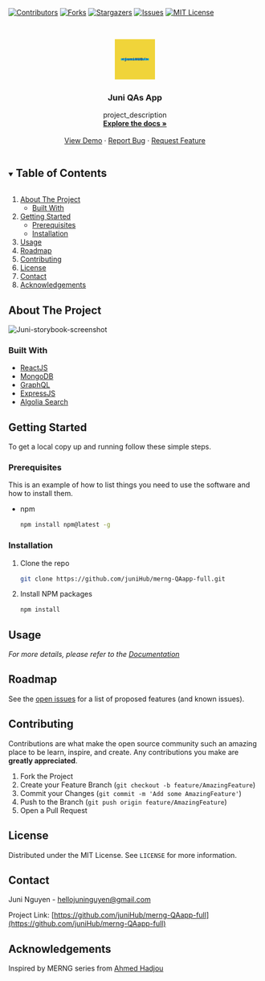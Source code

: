<!-- PROJECT SHIELDS -->

[![Contributors][contributors-shield]][contributors-url]
[![Forks][forks-shield]][forks-url]
[![Stargazers][stars-shield]][stars-url]
[![Issues][issues-shield]][issues-url]
[![MIT License][license-shield]][license-url]



<!-- MARKDOWN LINKS & IMAGES -->
<!-- https://www.markdownguide.org/basic-syntax/#reference-style-links -->
[contributors-shield]: https://img.shields.io/github/contributors/juniHub/merng-QAapp-full.svg?style=for-the-badge
[contributors-url]: https://github.com/juniHub/merng-QAapp-full/graphs/contributors
[forks-shield]: https://img.shields.io/github/forks/juniHub/merng-QAapp-full.svg?style=for-the-badge
[forks-url]: https://github.com/juniHub/merng-QAapp-full/network/members
[stars-shield]: https://img.shields.io/github/stars/juniHub/merng-QAapp-full.svg?style=for-the-badge
[stars-url]: https://github.com/juniHub/merng-QAapp-full/stargazers
[issues-shield]: https://img.shields.io/github/issues/juniHub/merng-QAapp-full.svg?style=for-the-badge
[issues-url]: https://github.com/juniHub/merng-QAapp-full/issues
[license-shield]: https://img.shields.io/github/license/juniHub/merng-QAapp-full.svg?style=for-the-badge
[license-url]: https://github.com/juniHub/merng-QAapp-full/blob/master/LICENSE.txt


<!-- PROJECT LOGO -->
<br />
<p align="center">
  <a href="https://github.com/juniHub/merng-QAapp-full">
    <img src="logo.png" alt="Logo" width="80" height="80">
  </a>

  <h3 align="center">Juni QAs App</h3>

  <p align="center">
    project_description
    <br />
    <a href="https://github.com/juniHub/merng-QAapp-full"><strong>Explore the docs »</strong></a>
    <br />
    <br />
    <a href="https://juni-ask.netlify.app/" target="_blank">View Demo</a>
    ·
    <a href="https://github.com/juniHub/merng-QAapp-full
/issues">Report Bug</a>
    ·
    <a href="https://github.com/juniHub/merng-QAapp-full
/issues">Request Feature</a>
  </p>
</p>



<!-- TABLE OF CONTENTS -->
<details open="open">
  <summary><h2 style="display: inline-block">Table of Contents</h2></summary>
  <ol>
    <li>
      <a href="#about-the-project">About The Project</a>
      <ul>
        <li><a href="#built-with">Built With</a></li>
      </ul>
    </li>
    <li>
      <a href="#getting-started">Getting Started</a>
      <ul>
        <li><a href="#prerequisites">Prerequisites</a></li>
        <li><a href="#installation">Installation</a></li>
      </ul>
    </li>
    <li><a href="#usage">Usage</a></li>
    <li><a href="#roadmap">Roadmap</a></li>
    <li><a href="#contributing">Contributing</a></li>
    <li><a href="#license">License</a></li>
    <li><a href="#contact">Contact</a></li>
    <li><a href="#acknowledgements">Acknowledgements</a></li>
  </ol>
</details>



<!-- ABOUT THE PROJECT -->
## About The Project

![Juni-storybook-screenshot]()



### Built With

* [ReactJS]()
* [MongoDB](https://www.mongodb.com/)
* [GraphQL]()
* [ExpressJS]()
* [Algolia Search](https://www.algolia.com/)



<!-- GETTING STARTED -->
## Getting Started

To get a local copy up and running follow these simple steps.

### Prerequisites

This is an example of how to list things you need to use the software and how to install them.
* npm
  ```sh
  npm install npm@latest -g
  ```

### Installation

1. Clone the repo
   ```sh
   git clone https://github.com/juniHub/merng-QAapp-full.git
   ```
2. Install NPM packages
   ```sh
   npm install
   ```



<!-- USAGE EXAMPLES -->
## Usage

_For more details, please refer to the [Documentation](https://junitiennguyen.gitbook.io/qa-app)_



<!-- ROADMAP -->
## Roadmap

See the [open issues](https://github.com/juniHub/merng-QAapp-full/issues) for a list of proposed features (and known issues).



<!-- CONTRIBUTING -->
## Contributing

Contributions are what make the open source community such an amazing place to be learn, inspire, and create. Any contributions you make are **greatly appreciated**.

1. Fork the Project
2. Create your Feature Branch (`git checkout -b feature/AmazingFeature`)
3. Commit your Changes (`git commit -m 'Add some AmazingFeature'`)
4. Push to the Branch (`git push origin feature/AmazingFeature`)
5. Open a Pull Request



<!-- LICENSE -->
## License

Distributed under the MIT License. See `LICENSE` for more information.



<!-- CONTACT -->
## Contact

Juni Nguyen - [hellojuninguyen@gmail.com](hellojuninguyen@gmail.com)

Project Link: [https://github.com/juniHub/merng-QAapp-full](https://github.com/juniHub/merng-QAapp-full)



<!-- ACKNOWLEDGEMENTS -->
## Acknowledgements

Inspired by MERNG series from [Ahmed Hadjou](https://www.youtube.com/watch?v=_DqPiZPKkgY&list=PLMhAeHCz8S3_pgb-j51QnCEhXNj5oyl8n)



